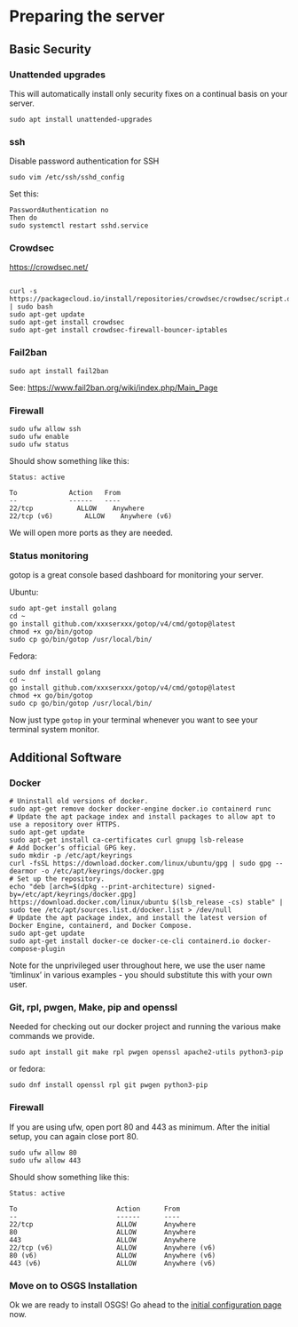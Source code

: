 # Preparing the server

## Basic Security

### Unattended upgrades

This will automatically install only security fixes on a continual basis on your server.

```
sudo apt install unattended-upgrades
```

### ssh

Disable password authentication for SSH

```
sudo vim /etc/ssh/sshd_config
```

Set this:

```
PasswordAuthentication no
Then do
sudo systemctl restart sshd.service
```

### Crowdsec

https://crowdsec.net/ 


```

curl -s https://packagecloud.io/install/repositories/crowdsec/crowdsec/script.deb.sh | sudo bash
sudo apt-get update
sudo apt-get install crowdsec
sudo apt-get install crowdsec-firewall-bouncer-iptables
```

### Fail2ban

```
sudo apt install fail2ban
```
See: https://www.fail2ban.org/wiki/index.php/Main_Page 



### Firewall

```
sudo ufw allow ssh
sudo ufw enable
sudo ufw status
```

Should show something like this:

```
Status: active

To             Action   From
--             ------   ----
22/tcp           ALLOW    Anywhere         
22/tcp (v6)        ALLOW    Anywhere (v6)
```

We will open more ports as they are needed.

### Status monitoring

gotop is a great console based dashboard for monitoring your server.

Ubuntu:

```
sudo apt-get install golang
cd ~
go install github.com/xxxserxxx/gotop/v4/cmd/gotop@latest
chmod +x go/bin/gotop
sudo cp go/bin/gotop /usr/local/bin/
```

Fedora:

```
sudo dnf install golang
cd ~
go install github.com/xxxserxxx/gotop/v4/cmd/gotop@latest
chmod +x go/bin/gotop
sudo cp go/bin/gotop /usr/local/bin/
```


Now just type `gotop` in your terminal whenever you want to see your terminal system monitor.



## Additional Software

### Docker

```
# Uninstall old versions of docker.
sudo apt-get remove docker docker-engine docker.io containerd runc
# Update the apt package index and install packages to allow apt to use a repository over HTTPS.
sudo apt-get update
sudo apt-get install ca-certificates curl gnupg lsb-release
# Add Docker’s official GPG key.
sudo mkdir -p /etc/apt/keyrings
curl -fsSL https://download.docker.com/linux/ubuntu/gpg | sudo gpg --dearmor -o /etc/apt/keyrings/docker.gpg
# Set up the repository.
echo "deb [arch=$(dpkg --print-architecture) signed-by=/etc/apt/keyrings/docker.gpg] https://download.docker.com/linux/ubuntu $(lsb_release -cs) stable" | sudo tee /etc/apt/sources.list.d/docker.list > /dev/null
# Update the apt package index, and install the latest version of Docker Engine, containerd, and Docker Compose.
sudo apt-get update
sudo apt-get install docker-ce docker-ce-cli containerd.io docker-compose-plugin

```

<div class="admonition warning">
Note for the unprivileged user throughout here, we use the user name ‘timlinux’
in various examples - you should substitute this with your own user.
</div> 

### Git, rpl, pwgen, Make, pip and openssl

Needed for checking out our docker project and running the various make
commands we provide.

```
sudo apt install git make rpl pwgen openssl apache2-utils python3-pip
```

or fedora:
```
sudo dnf install openssl rpl git pwgen python3-pip
```

### Firewall

If you are using ufw, open port 80 and 443 as minimum. After the initial setup, you
can again close port 80.

```
sudo ufw allow 80
sudo ufw allow 443
```

Should show something like this:

```
Status: active

To                         Action      From
--                         ------      ----
22/tcp                     ALLOW       Anywhere                  
80                         ALLOW       Anywhere                  
443                        ALLOW       Anywhere                  
22/tcp (v6)                ALLOW       Anywhere (v6)             
80 (v6)                    ALLOW       Anywhere (v6)             
443 (v6)                   ALLOW       Anywhere (v6)    
```

### Move on to OSGS Installation

Ok we are ready to install OSGS! Go ahead to the [initial configuration page](initial_configuration.md) now.

